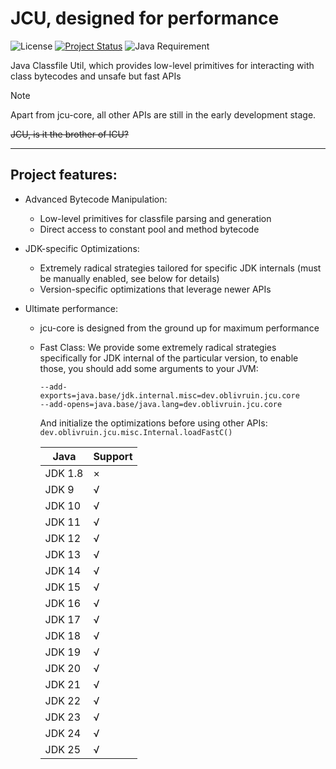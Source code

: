 # JCU, designed for performance

![License](https://img.shields.io/badge/License-Apache_2.0--Clause-blue.svg)
[![Project Status](https://img.shields.io/badge/Status-Active-brightgreen.svg)](https://github.com/OblivRuinDev/AsmX)
![Java Requirement](https://img.shields.io/badge/Java_Requirement-1.8+-red.svg)

Java Classfile Util, which provides low-level primitives for interacting with class bytecodes and unsafe but fast APIs

> [!NOTE]
> Apart from jcu-core, all other APIs are still in the early development stage.

~~JCU, is it the brother of ICU?~~

---

## Project features:
- Advanced Bytecode Manipulation:
  - Low-level primitives for classfile parsing and generation
  - Direct access to constant pool and method bytecode


- JDK-specific Optimizations:
  - Extremely radical strategies tailored for specific JDK internals (must be manually enabled, see below for details)
  - Version-specific optimizations that leverage newer APIs


- Ultimate performance:
  - jcu-core is designed from the ground up for maximum performance
  - Fast Class: We provide some extremely radical strategies specifically for JDK internal of the particular version, to enable those, you should add some arguments to your JVM:
    ```
    --add-exports=java.base/jdk.internal.misc=dev.oblivruin.jcu.core
    --add-opens=java.base/java.lang=dev.oblivruin.jcu.core
    ```
    And initialize the optimizations before using other APIs:
    `dev.oblivruin.jcu.misc.Internal.loadFastC()`

    | Java    | Support |
    |---------|---------|
    | JDK 1.8 | ×       |
    | JDK 9   | √       |
    | JDK 10  | √       |
    | JDK 11  | √       |
    | JDK 12  | √       |
    | JDK 13  | √       |
    | JDK 14  | √       |
    | JDK 15  | √       |
    | JDK 16  | √       |
    | JDK 17  | √       |
    | JDK 18  | √       |
    | JDK 19  | √       |
    | JDK 20  | √       |
    | JDK 21  | √       |
    | JDK 22  | √       |
    | JDK 23  | √       |
    | JDK 24  | √       |
    | JDK 25  | √       |